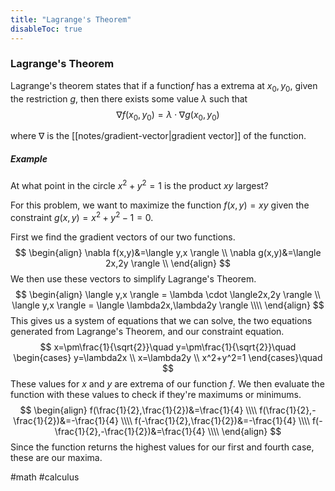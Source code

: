 ```yaml
---
title: "Lagrange's Theorem"
disableToc: true
---
```


### Lagrange's Theorem
Lagrange's theorem states that if a function$f$ has a extrema at $x_0,y_0$, given the restriction $g$, then there exists some value $\lambda$ such that
$$
\nabla f(x_0,y_0)=\lambda \cdot \nabla g(x_0,y_0)
$$

where $\nabla$ is the [[notes/gradient-vector|gradient vector]] of the function.
##### Example
At what point in the circle $x^2+y^2=1$ is the product $xy$ largest?

For this problem, we want to maximize the function $f(x,y)=xy$ given the constraint $g(x,y)=x^2+y^2-1=0$.

First we find the gradient vectors of our two functions.
$$
\begin{align}
	\nabla f(x,y)&=\langle y,x \rangle \\
	\nabla g(x,y)&=\langle 2x,2y \rangle \\
\end{align}
$$
We then use these vectors to simplify Lagrange's Theorem.
$$
\begin{align}
	\langle y,x \rangle = \lambda \cdot \langle2x,2y \rangle \\
	\langle y,x \rangle = \langle \lambda2x,\lambda2y \rangle \\\\
\end{align}
$$
This gives us a system of equations that we can solve, the two equations generated from Lagrange's Theorem, and our constraint equation.
$$
x=\pm\frac{1}{\sqrt{2}}\quad
y=\pm\frac{1}{\sqrt{2}}\quad
\begin{cases}
	y=\lambda2x \\
	x=\lambda2y \\
	x^2+y^2=1
\end{cases}\quad
$$
These values for $x$ and $y$ are extrema of our function $f$. We then evaluate the function with these values to check if they're maximums or minimums.
$$
\begin{align}
	f(\frac{1}{2},\frac{1}{2})&=\frac{1}{4} \\\\
	f(\frac{1}{2},-\frac{1}{2})&=-\frac{1}{4} \\\\
	f(-\frac{1}{2},\frac{1}{2})&=-\frac{1}{4} \\\\
	f(-\frac{1}{2},-\frac{1}{2})&=\frac{1}{4} \\\\
\end{align}
$$
Since the function returns the highest values for our first and fourth case, these are our maxima.

#math #calculus 